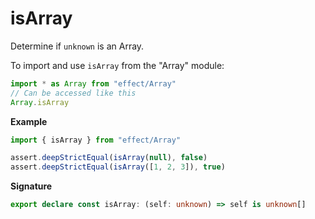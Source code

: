 # isArray

Determine if `unknown` is an Array.

To import and use `isArray` from the "Array" module:

```ts
import * as Array from "effect/Array"
// Can be accessed like this
Array.isArray
```

**Example**

```ts
import { isArray } from "effect/Array"

assert.deepStrictEqual(isArray(null), false)
assert.deepStrictEqual(isArray([1, 2, 3]), true)
```

**Signature**

```ts
export declare const isArray: (self: unknown) => self is unknown[]
```
